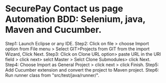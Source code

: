 # SecurePay Contact us page Automation BDD: Selenium, java, Maven and Cucumber.

Step1: Launch Eclipse or any IDE.
Step2: Click on file > choose Import option from File menu > Select GIT>Projects from GIT from the import Wizard, Click Next.
Step3: Click on Clone URL option> paste URL in the URI field > click next> selct Master > Selct Clone Submodules> click Next.
Step4: Choose Import as General Project > click next > click Finish. 
Step5: Add Cucumber extension and convert the project to Maven project.
Step6: Run runner class from "src/test/java/runner/". 
